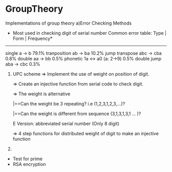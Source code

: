 # GroupTheory
Implementations of group theory 
a)Error Checking Methods
  * Most used in checking digit of serial number
  Common error table:
  Type         |         Form       |        Frequency*
  ___________________________________________________________
  single              a -> b                  79.1%
  tranposition       ab -> ba                 10.2%
  jump transpose    abc -> cba                 0.8%
  double             aa -> bb                  0.5%
  phonetic          1a <-> a0 (a: 2->9)        0.5%
  double jump       aba -> cbc                 0.3%
  
  
   1) UPC scheme
      => Implement the use of weight on position of digit. 
      
      => Create an injective function from serial code to check digit.
      
      => The weight is alternative
       
       |==Can the weight be 3 repeating? i.e (1,2,3,1,2,3,...)?
       
       |==Can the weight is different from sequence (3,1,3,1,3,1 ... )?
      
      E Version: abbreviated serial number (Only 8 digit)
      
      => 4 step functions for distributed weight of digit to make an injective function
   2) 
   
   
  * Test for prime
  * RSA encryption
